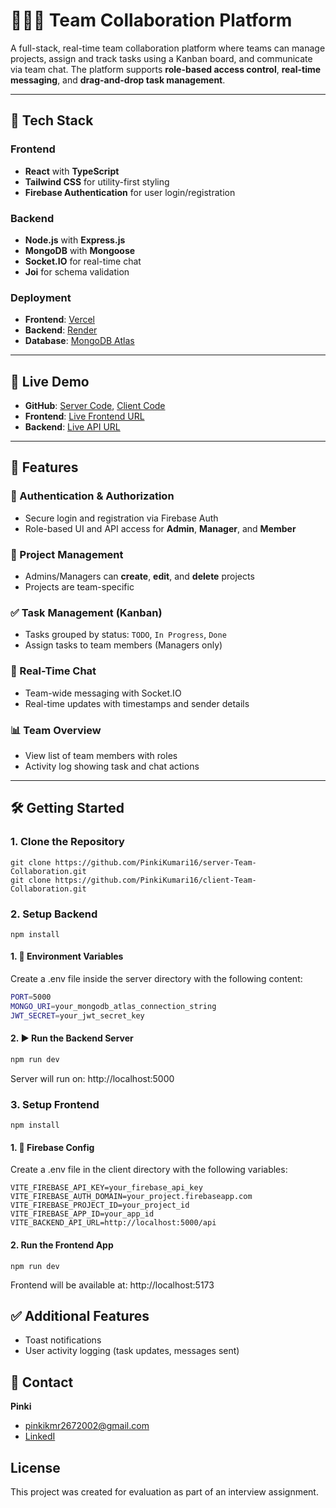 # 🧑‍🤝‍🧑 Team Collaboration Platform

A full-stack, real-time team collaboration platform where teams can manage projects, assign and track tasks using a Kanban board, and communicate via team chat. The platform supports **role-based access control**, **real-time messaging**, and **drag-and-drop task management**.

---

## 🔧 Tech Stack

### Frontend
- **React** with **TypeScript**
- **Tailwind CSS** for utility-first styling
- **Firebase Authentication** for user login/registration

### Backend
- **Node.js** with **Express.js**
- **MongoDB** with **Mongoose**
- **Socket.IO** for real-time chat
- **Joi** for schema validation

### Deployment
- **Frontend**: [Vercel](https://vercel.com/)
- **Backend**: [Render](https://render.com/)
- **Database**: [MongoDB Atlas](https://www.mongodb.com/cloud/atlas)

---

## 🚀 Live Demo
- **GitHub**: [Server Code](https://github.com/PinkiKumari16/server-Team-Collaboration), [Client Code](https://github.com/PinkiKumari16/client-Team-Collaboration)
- **Frontend**: [Live Frontend URL](https://client-team-collaboration.vercel.app/)
- **Backend**: [Live API URL](https://server-team-collaboration.onrender.com/)

---

## 🔑 Features

### 👥 Authentication & Authorization
- Secure login and registration via Firebase Auth
- Role-based UI and API access for **Admin**, **Manager**, and **Member**

### 📁 Project Management
- Admins/Managers can **create**, **edit**, and **delete** projects
- Projects are team-specific

### ✅ Task Management (Kanban)
- Tasks grouped by status: `TODO`, `In Progress`, `Done`
- Assign tasks to team members (Managers only)

### 💬 Real-Time Chat
- Team-wide messaging with Socket.IO
- Real-time updates with timestamps and sender details

### 📊 Team Overview
- View list of team members with roles
- Activity log showing task and chat actions

---

## 🛠️ Getting Started

### 1. Clone the Repository

```bash[
git clone https://github.com/PinkiKumari16/server-Team-Collaboration.git
git clone https://github.com/PinkiKumari16/client-Team-Collaboration.git
```

### 2. Setup Backend

```
npm install
```

#### 1. 🔐 Environment Variables
Create a .env file inside the server directory with the following content:

```bash
PORT=5000
MONGO_URI=your_mongodb_atlas_connection_string
JWT_SECRET=your_jwt_secret_key
```

#### 2. ▶️ Run the Backend Server
```bash
npm run dev
```
Server will run on: http://localhost:5000

### 3. Setup Frontend

```
npm install
```

#### 1. 🔐 Firebase Config

Create a .env file in the client directory with the following variables:

```
VITE_FIREBASE_API_KEY=your_firebase_api_key
VITE_FIREBASE_AUTH_DOMAIN=your_project.firebaseapp.com
VITE_FIREBASE_PROJECT_ID=your_project_id
VITE_FIREBASE_APP_ID=your_app_id
VITE_BACKEND_API_URL=http://localhost:5000/api
```

#### 2. Run the Frontend App

```
npm run dev
```
Frontend will be available at: http://localhost:5173

## ✅ Additional Features
- Toast notifications
- User activity logging (task updates, messages sent)

## 📧 Contact
**Pinki**
- pinkikmr2672002@gmail.com
- [LinkedI](https://www.linkedin.com/in/pinki-kumari-42b409257/)

## License
This project was created for evaluation as part of an interview assignment.
